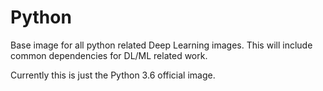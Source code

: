 # Python

Base image for all python related Deep Learning images. This will include common 
dependencies for DL/ML related work.

Currently this is just the Python 3.6 official image.

